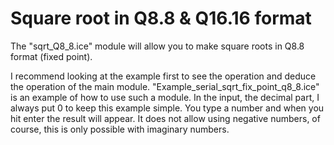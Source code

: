 # Square root in Q8.8 & Q16.16 format

The "sqrt_Q8_8.ice" module will allow you to make square roots in Q8.8 format (fixed point).

I recommend looking at the example first to see the operation and deduce the operation of the main module. "Example_serial_sqrt_fix_point_q8_8.ice" is an example of how to use such a module. In the input, the decimal part, I always put 0 to keep this example simple. You type a number and when you hit enter the result will appear. It does not allow using negative numbers, of course, this is only possible with imaginary numbers.
